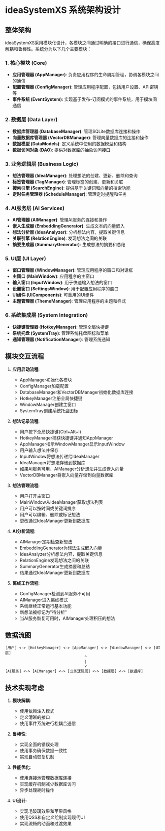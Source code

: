 # ideaSystemXS 系统架构设计

## 整体架构

ideaSystemXS采用模块化设计，各模块之间通过明确的接口进行通信，确保高度解耦和鲁棒性。系统分为以下几个主要模块：

### 1. 核心模块 (Core)
- **应用管理器 (AppManager)**: 负责应用程序的生命周期管理，协调各模块之间的通信
- **配置管理器 (ConfigManager)**: 管理应用程序配置，包括用户设置、API密钥等
- **事件系统 (EventSystem)**: 实现基于发布-订阅模式的事件系统，用于模块间通信

### 2. 数据层 (Data Layer)
- **数据库管理器 (DatabaseManager)**: 管理SQLite数据库连接和操作
- **向量数据库管理器 (VectorDBManager)**: 管理向量数据库的连接和操作
- **数据模型 (DataModels)**: 定义系统中使用的数据模型和结构
- **数据访问对象 (DAO)**: 提供对数据库的抽象访问接口

### 3. 业务逻辑层 (Business Logic)
- **想法管理器 (IdeaManager)**: 处理想法的创建、更新、删除和查询
- **标签管理器 (TagManager)**: 管理标签的创建、更新和关联
- **搜索引擎 (SearchEngine)**: 提供基于关键词和向量的搜索功能
- **定时任务管理器 (ScheduleManager)**: 管理定时提醒和任务

### 4. AI服务层 (AI Services)
- **AI管理器 (AIManager)**: 管理AI服务的连接和操作
- **嵌入生成器 (EmbeddingGenerator)**: 生成文本的向量嵌入
- **想法分析器 (IdeaAnalyzer)**: 分析想法内容，提取关键信息
- **关联引擎 (RelationEngine)**: 发现想法之间的关联
- **摘要生成器 (SummaryGenerator)**: 生成想法的摘要和总结

### 5. UI层 (UI Layer)
- **窗口管理器 (WindowManager)**: 管理应用程序的窗口和对话框
- **主窗口 (MainWindow)**: 应用程序的主窗口
- **输入窗口 (InputWindow)**: 用于快速输入想法的窗口
- **设置窗口 (SettingsWindow)**: 用于配置应用程序的窗口
- **UI组件 (UIComponents)**: 可重用的UI组件
- **主题管理器 (ThemeManager)**: 管理应用程序的主题和样式

### 6. 系统集成层 (System Integration)
- **快捷键管理器 (HotkeyManager)**: 管理全局快捷键
- **系统托盘 (SystemTray)**: 管理系统托盘图标和菜单
- **通知管理器 (NotificationManager)**: 管理系统通知

## 模块交互流程

1. **应用启动流程**:
   - AppManager初始化各模块
   - ConfigManager加载配置
   - DatabaseManager和VectorDBManager初始化数据库连接
   - HotkeyManager注册全局快捷键
   - WindowManager创建主窗口
   - SystemTray创建系统托盘图标

2. **想法记录流程**:
   - 用户按下全局快捷键(Ctrl+Alt+I)
   - HotkeyManager捕获快捷键并通知AppManager
   - AppManager指示WindowManager显示InputWindow
   - 用户输入想法并保存
   - InputWindow将想法传递给IdeaManager
   - IdeaManager将想法存储到数据库
   - 如果AI服务可用，AIManager分析想法并生成嵌入向量
   - VectorDBManager将嵌入向量存储到向量数据库

3. **想法管理流程**:
   - 用户打开主窗口
   - MainWindow从IdeaManager获取想法列表
   - 用户可以按时间或关键词排序
   - 用户可以编辑、删除或标记想法
   - 更改通过IdeaManager更新到数据库

4. **AI分析流程**:
   - AIManager定期检查新想法
   - EmbeddingGenerator为想法生成嵌入向量
   - IdeaAnalyzer分析想法内容，提取关键信息
   - RelationEngine发现想法之间的关联
   - SummaryGenerator生成摘要和总结
   - 结果通过IdeaManager更新到数据库

5. **离线工作流程**:
   - ConfigManager检测到AI服务不可用
   - AIManager进入离线模式
   - 系统继续正常运行基本功能
   - 新想法被标记为"待分析"
   - 当AI服务恢复可用时，AIManager处理积压的想法

## 数据流图

```
[用户] <-> [HotkeyManager] <-> [AppManager] <-> [WindowManager] <-> [UI层]
                                    ^
                                    |
                                    v
[AI服务] <-> [AIManager] <-> [业务逻辑层] <-> [数据层] <-> [数据库]
```

## 技术实现考虑

1. **模块解耦**:
   - 使用依赖注入模式
   - 定义清晰的接口
   - 使用事件系统进行松耦合通信

2. **鲁棒性**:
   - 实现全面的错误处理
   - 使用事务确保数据一致性
   - 实现自动恢复机制

3. **性能优化**:
   - 使用连接池管理数据库连接
   - 实现缓存机制减少数据库访问
   - 异步处理耗时操作

4. **UI设计**:
   - 实现毛玻璃效果和苹果风格
   - 使用QSS和自定义绘制实现现代UI
   - 实现流畅的动画和过渡效果
